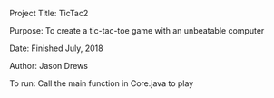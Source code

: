 Project Title: TicTac2

Purpose: To create a tic-tac-toe game with an unbeatable computer

Date: Finished July, 2018

Author: Jason Drews

To run: Call the main function in Core.java to play 
